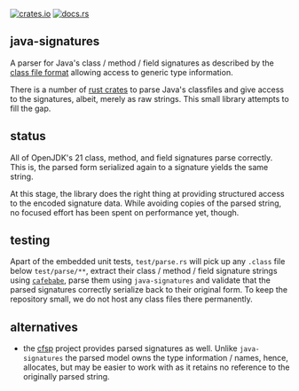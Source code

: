 [![crates.io](https://img.shields.io/crates/v/java-signatures.svg)](https://crates.io/crates/java-signatures)
[![docs.rs](https://docs.rs/java-signatures/badge.svg)](https://docs.rs/java-signatures)

## java-signatures

A parser for Java's class / method / field signatures as described by
the [class file format](https://docs.oracle.com/javase/specs/jvms/se21/html/jvms-4.html#jvms-4.7.9.1)
allowing access to generic type information.

There is a number of [rust crates](https://crates.io/search?q=%23classfile%20%23java)
to parse Java's classfiles and give access to the signatures, albeit,
merely as raw strings.  This small library attempts to fill the gap.


## status

All of OpenJDK's 21 class, method, and field signatures parse
correctly.  This is, the parsed form serialized again to a signature
yields the same string.

At this stage, the library does the right thing at providing
structured access to the encoded signature data.  While avoiding
copies of the parsed string, no focused effort has been spent on
performance yet, though.


## testing

Apart of the embedded unit tests, `test/parse.rs` will pick up any
`.class` file below `test/parse/**`, extract their class / method /
field signature strings using
[`cafebabe`](https://github.com/staktrace/cafebabe), parse them using
`java-signatures` and validate that the parsed signatures correctly
serialize back to their original form.  To keep the repository small,
we do not host any class files there permanently.


## alternatives

- the [cfsp](https://crates.io/crates/cfsp) project provides parsed
  signatures as well. Unlike `java-signatures` the parsed model owns
  the type information / names, hence, allocates, but may be easier to
  work with as it retains no reference to the originally parsed
  string.

